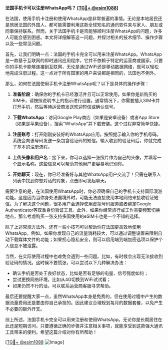 **法国手机卡可以注册WhatsApp吗？ [[TG💪+ @esim1088](https://t.me/s/esim1088)]**

在法国，使用手机卡注册和使用WhatsApp是非常普遍的事情。无论是本地居民还是旅居法国的外国人，都可能需要利用这款全球知名的通讯软件来与家人、朋友或同事保持联系。然而，关于法国手机卡是否能够顺利注册WhatsApp的问题，许多人可能会感到困惑。本文将详细解答这一问题，并探讨相关的技术细节、操作步骤以及一些常见问题。

首先，让我们明确一点：法国的手机卡完全可以用来注册WhatsApp。WhatsApp是一款基于互联网的即时通讯应用程序，它并不依赖于特定的运营商或国家。只要你的手机卡能够连接到互联网，无论是通过WiFi还是移动数据网络，就可以轻松地完成注册过程。这一点对于所有国家的用户来说都是相同的，法国也不例外。

那么，如何在法国使用手机卡注册WhatsApp呢？以下是具体的操作步骤：

1. **准备阶段**：确保你的手机卡已经激活并且可以正常使用。如果你是新购买的SIM卡，请按照说明书上的指示进行设置。通常情况下，你需要插入SIM卡并打开手机，然后等待运营商发送欢迎短信或确认信号。

2. **下载WhatsApp**：访问Google Play商店（如果是安卓设备）或者App Store（如果是苹果设备），搜索“WhatsApp”并下载安装。这个过程非常简单快捷。

3. **注册账号**：打开刚刚安装好的WhatsApp应用，按照提示输入你的手机号码。系统会向该号码发送一条包含验证码的短信。输入收到的验证码后，你就完成了基本的注册流程。

4. **上传头像和用户名**：接下来，你可以选择一张照片作为自己的头像，并填写一个显示名称。这些信息可以帮助其他用户更容易地识别你。

5. **开始聊天**：现在，你已经准备好与其他WhatsApp用户交流了！只需在联系人列表中找到你想对话的对象，点击即可发起聊天。

需要注意的是，在法国使用WhatsApp时，你必须确保自己的手机卡支持国际漫游功能。这是因为当你身处法国境外时，可能无法直接使用本地网络来接收验证短信。为了解决这个问题，很多用户会选择使用虚拟号码服务或者绑定Google Authenticator等双重身份验证工具。此外，如果你经常旅行或工作需要频繁切换地点，那么考虑购买一张支持多国使用的eSIM卡也是一个不错的选择。

除了上述常规方法外，还有一些小技巧可以帮助你在法国更高效地使用WhatsApp。例如，如果你发现自己的流量消耗较大，可以通过调整设置来限制自动下载媒体文件的功能；如果担心隐私安全，则可以启用端到端加密选项以保护个人信息不被泄露。

当然，在实际使用过程中也难免会遇到一些问题。比如，有时候会出现无法接收到验证码的情况。这时候不要慌张，可以尝试以下几种解决办法：
- 确认手机是否处于良好状态，比如是否有足够的电量、信号强度如何；
- 尝试更换网络环境，比如从4G切换到WiFi试试看；
- 如果仍然不行的话，可以联系运营商客服寻求帮助。

最后还要提醒大家一点，虽然WhatsApp本身是免费的，但在使用过程中产生的数据流量费用还是要由你自己承担的。因此建议合理规划每月的数据套餐，以免产生不必要的额外开支。

综上所述，法国手机卡完全可以用来注册和使用WhatsApp。无论你是长期居住在此还是短期访问，只要遵循正确的步骤并注意相关事项，就能享受到这款强大通讯工具带来的便利。希望这篇介绍对你有所帮助！

[[TG💪+ @esim1088](https://t.me/s/esim1088) ![Image](https://i.postimg.cc/4NQfJmqS/Snipaste-2025-05-13-00-14-12.png)]